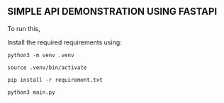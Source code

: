 ## SIMPLE API DEMONSTRATION USING FASTAPI

To run this,

Install the required requirements using:

```
python3 -m venv .venv

source .venv/bin/activate

pip install -r requirement.txt

python3 main.py

```